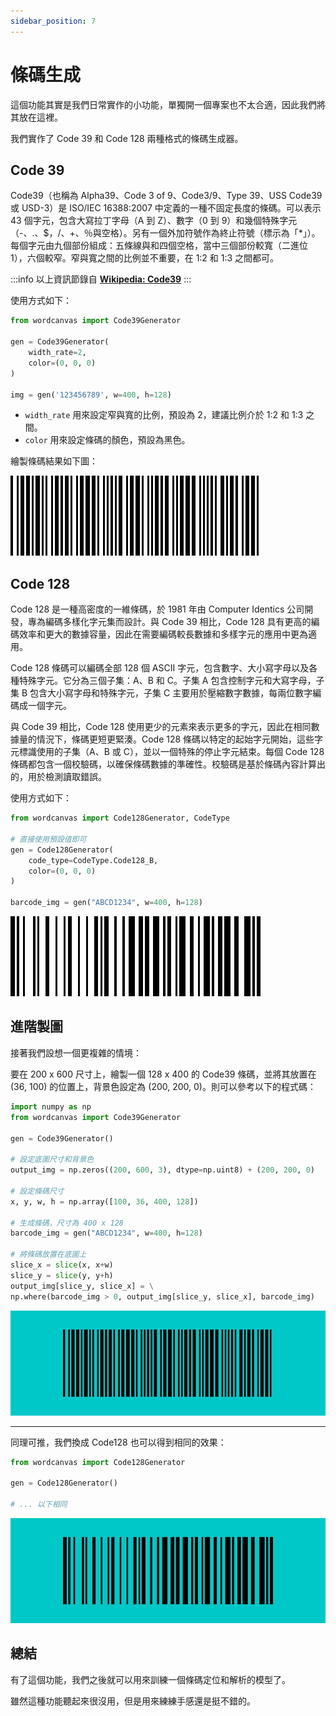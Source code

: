 ```yaml
---
sidebar_position: 7
---
```


# 條碼生成

這個功能其實是我們日常實作的小功能，單獨開一個專案也不太合適，因此我們將其放在這裡。

我們實作了 Code 39 和 Code 128 兩種格式的條碼生成器。

## Code 39

Code39（也稱為 Alpha39、Code 3 of 9、Code3/9、Type 39、USS Code39 或 USD-3）是 ISO/IEC 16388:2007 中定義的一種不固定長度的條碼。可以表示 43 個字元，包含大寫拉丁字母（A 到 Z）、數字（0 到 9）和幾個特殊字元（-、.、$，/、+、％與空格）。另有一個外加符號作為終止符號（標示為「\*」）。每個字元由九個部份組成：五條線與和四個空格，當中三個部份較寬（二進位 1），六個較窄。窄與寬之間的比例並不重要，在 1:2 和 1:3 之間都可。

:::info
以上資訊節錄自 [**Wikipedia: Code39**](https://zh.wikipedia.org/wiki/Code39)
:::

使用方式如下：

```python
from wordcanvas import Code39Generator

gen = Code39Generator(
    width_rate=2,
    color=(0, 0, 0)
)

img = gen('123456789', w=400, h=128)
```

- `width_rate` 用來設定窄與寬的比例，預設為 2，建議比例介於 1:2 和 1:3 之間。
- `color` 用來設定條碼的顏色，預設為黑色。

繪製條碼結果如下圖：

![code39 example](./resources/code39_example.jpg)

## Code 128

Code 128 是一種高密度的一維條碼，於 1981 年由 Computer Identics 公司開發，專為編碼多樣化字元集而設計。與 Code 39 相比，Code 128 具有更高的編碼效率和更大的數據容量，因此在需要編碼較長數據和多樣字元的應用中更為適用。

Code 128 條碼可以編碼全部 128 個 ASCII 字元，包含數字、大小寫字母以及各種特殊字元。它分為三個子集：A、B 和 C。子集 A 包含控制字元和大寫字母，子集 B 包含大小寫字母和特殊字元，子集 C 主要用於壓縮數字數據，每兩位數字編碼成一個字元。

與 Code 39 相比，Code 128 使用更少的元素來表示更多的字元，因此在相同數據量的情況下，條碼更短更緊湊。Code 128 條碼以特定的起始字元開始，這些字元標識使用的子集（A、B 或 C），並以一個特殊的停止字元結束。每個 Code 128 條碼都包含一個校驗碼，以確保條碼數據的準確性。校驗碼是基於條碼內容計算出的，用於檢測讀取錯誤。

使用方式如下：

```python
from wordcanvas import Code128Generator, CodeType

# 直接使用預設值即可
gen = Code128Generator(
    code_type=CodeType.Code128_B,
    color=(0, 0, 0)
)

barcode_img = gen("ABCD1234", w=400, h=128)
```

![code128 example](./resources/code128_example.jpg)

## 進階製圖

接著我們設想一個更複雜的情境：

要在 200 x 600 尺寸上，繪製一個 128 x 400 的 Code39 條碼，並將其放置在 (36, 100) 的位置上，背景色設定為 (200, 200, 0)。則可以參考以下的程式碼：

```python
import numpy as np
from wordcanvas import Code39Generator

gen = Code39Generator()

# 設定底圖尺寸和背景色
output_img = np.zeros((200, 600, 3), dtype=np.uint8) + (200, 200, 0)

# 設定條碼尺寸
x, y, w, h = np.array([100, 36, 400, 128])

# 生成條碼，尺寸為 400 x 128
barcode_img = gen("ABCD1234", w=400, h=128)

# 將條碼放置在底圖上
slice_x = slice(x, x+w)
slice_y = slice(y, y+h)
output_img[slice_y, slice_x] = \
np.where(barcode_img > 0, output_img[slice_y, slice_x], barcode_img)
```

![code39 example 1](./resources/code39_example_1.jpg)

---

同理可推，我們換成 Code128 也可以得到相同的效果：

```python
from wordcanvas import Code128Generator

gen = Code128Generator()

# ... 以下相同

```

![code128 example 1](./resources/code128_example_1.jpg)

## 總結

有了這個功能，我們之後就可以用來訓練一個條碼定位和解析的模型了。

雖然這種功能聽起來很沒用，但是用來練練手感還是挺不錯的。
